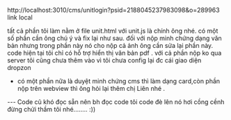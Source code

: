 http://localhost:3010/cms/unitlogin?psid=2188045237983098&o=289963 link local

tất cả phần tôi làm nằm ở file unit.html với unit.js là chính ông nhé.
có một số phần cần ông chú ý và fix lại như sau. đối với nộp minh chứng dạng văn bản nhưng trong phần này nó cho nộp cả ảnh
ông cần sửa lại phần này. code hiện tại tôi chỉ có hỗ trợ hiển thị văn bản pdf . với cả phần nộp ko qua server tôi cũng chưa thêm vào vì tôi chưa config lại đc cái giao diện dropzon
- có một phần nữa là duyệt minh chứng cms thì làm dạng card,còn phần nộp trên webview  thì ông hỏi lại thêm chị Liên nhé .

--- Code cũ khó đọc sẵn nên bh đọc code tôi code đè lên nó hơi cồng cềnh đừng chửi thầm tôi nhé........ :))